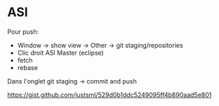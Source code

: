<h1>ASI</h1>

Pour push:
* Window -> show view -> Other -> git staging/repositories
* Clic droit ASI Master (eclipse)
* fetch
* rebase


Dans l'onglet git staging -> commit and push


https://gist.github.com/justsml/529d0b1ddc5249095ff4b890aad5e801
